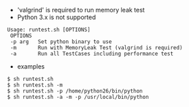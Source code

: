 * 'valgrind' is required to run memory leak test
* Python 3.x is not supported

```
Usage: runtest.sh [OPTIONS]
 OPTIONS
 -p arg   Set python binary to use
 -m       Run with MemoryLeak Test (valgrind is required)
 -a       Run all TestCases including performance test
```

* examples
```
$ sh runtest.sh
$ sh runtest.sh -m
$ sh runtest.sh -p /home/python26/bin/python
$ sh runtest.sh -a -m -p /usr/local/bin/python
```
